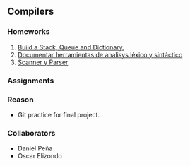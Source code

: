 ## Compilers

### Homeworks

1. [Build a Stack, Queue and Dictionary.](https://github.com/oelizondo/compilers/tree/master/tarea1)
2. [Documentar herramientas de analisys léxico y sintáctico](https://github.com/oelizondo/compilers/tree/master/tarea2)
3. [Scanner y Parser](https://github.com/oelizondo/compilers/tree/master/tarea3)

### Assignments

### Reason

* Git practice for final project.

### Collaborators

* Daniel Peña
* Oscar Elizondo

